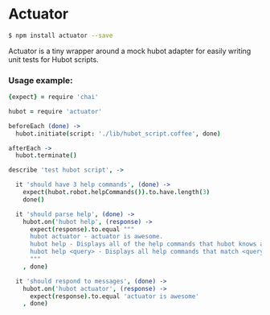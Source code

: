 Actuator
========

```bash
$ npm install actuator --save
```

Actuator is a tiny wrapper around a mock hubot adapter for easily writing unit tests for Hubot scripts.

### Usage example:

```coffeescript
{expect} = require 'chai'

hubot = require 'actuator'

beforeEach (done) ->
  hubot.initiate(script: './lib/hubot_script.coffee', done)

afterEach ->
  hubot.terminate()

describe 'test hubot script', ->

  it 'should have 3 help commands', (done) ->
    expect(hubot.robot.helpCommands()).to.have.length(3)
    done()

  it 'should parse help', (done) ->
    hubot.on('hubot help', (response) ->
      expect(response).to.equal """
      hubot actuator - actuator is awesome.
      hubot help - Displays all of the help commands that hubot knows about.
      hubot help <query> - Displays all help commands that match <query>.
      """
    , done)

  it 'should respond to messages', (done) ->
    hubot.on('hubot actuator', (response) ->
      expect(response).to.equal 'actuator is awesome'
    , done)
```
